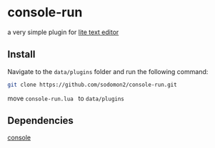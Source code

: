 # console-run

a very simple plugin for [lite text editor](https://github.com/rxi/lite)

## Install
Navigate to the `data/plugins` folder and run the following command:
```bash
git clone https://github.com/sodomon2/console-run.git
```
move `console-run.lua ` to `data/plugins`

## Dependencies

[console](https://github.com/rxi/console)
